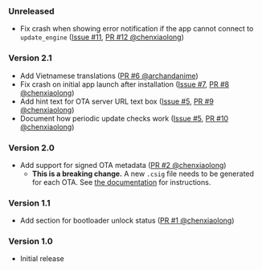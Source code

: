 <!--
    When adding new changelog entries, use [Issue #0] to link to issues and
    [PR #0 @user] to link to pull requests. Then run:

        ./gradlew changelogUpdateLinks

    to update the actual links at the bottom of the file.
-->

### Unreleased

* Fix crash when showing error notification if the app cannot connect to `update_engine` ([Issue #11], [PR #12 @chenxiaolong])

### Version 2.1

* Add Vietnamese translations ([PR #6 @archandanime])
* Fix crash on initial app launch after installation ([Issue #7], [PR #8 @chenxiaolong])
* Add hint text for OTA server URL text box ([Issue #5], [PR #9 @chenxiaolong])
* Document how periodic update checks work ([Issue #5], [PR #10 @chenxiaolong])

### Version 2.0

* Add support for signed OTA metadata ([PR #2 @chenxiaolong])
    * **This is a breaking change.** A new `.csig` file needs to be generated for each OTA. See [the documentation](./README.md#ota-server) for instructions.

### Version 1.1

* Add section for bootloader unlock status ([PR #1 @chenxiaolong])

### Version 1.0

* Initial release

<!-- Do not manually edit the lines below. Use `./gradlew changelogUpdateLinks` to regenerate. -->
[Issue #5]: https://github.com/chenxiaolong/Custota/issues/5
[Issue #7]: https://github.com/chenxiaolong/Custota/issues/7
[Issue #11]: https://github.com/chenxiaolong/Custota/issues/11
[PR #1 @chenxiaolong]: https://github.com/chenxiaolong/Custota/pull/1
[PR #2 @chenxiaolong]: https://github.com/chenxiaolong/Custota/pull/2
[PR #6 @archandanime]: https://github.com/chenxiaolong/Custota/pull/6
[PR #8 @chenxiaolong]: https://github.com/chenxiaolong/Custota/pull/8
[PR #9 @chenxiaolong]: https://github.com/chenxiaolong/Custota/pull/9
[PR #10 @chenxiaolong]: https://github.com/chenxiaolong/Custota/pull/10
[PR #12 @chenxiaolong]: https://github.com/chenxiaolong/Custota/pull/12
